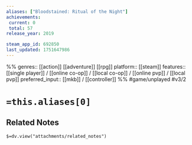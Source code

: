 ```yaml
---
aliases: ["Bloodstained: Ritual of the Night"]
achievements:
 current: 0
 total: 57
release_year: 2019

steam_app_id: 692850
last_updated: 1751647986
---
```

%%
genres:: [[action]] [[adventure]] [[rpg]]
platform:: [[steam]]
features:: [[single player]] / [[online co-op]] / [[local co-op]] / [[online pvp]] / [[local pvp]]
preferred_input:: [[mkb]] / [[controller]]
%%
#game/unplayed
#v3/2

# `=this.aliases[0]`
## Related Notes
`$=dv.view("attachments/related_notes")`